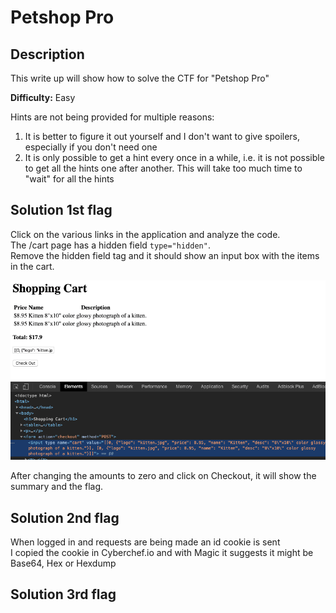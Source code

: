 # Petshop Pro

## Description
This write up will show how to solve the CTF for "Petshop Pro"

**Difficulty:** Easy

Hints are not being provided for multiple reasons:</br>
1. It is better to figure it out yourself and I don't want to give spoilers, especially if you don't need one
2. It is only possible to get a hint every once in a while, i.e. it is not possible to get all the hints one after another. This will take too much time to "wait" for all the hints

## Solution 1st flag
Click on the various links in the application and analyze the code.</br>
The /cart page has a hidden field `type="hidden"`.</br>
Remove the hidden field tag and it should show an input box with the items in the cart.</br>

![alt](https://github.com/8r0wn13/hacker101_ctf/blob/main/images/3v44f0t6gr59oxhnro83.png?raw=true)

After changing the amounts to zero and click on Checkout, it will show the summary and the flag.</br>

## Solution 2nd flag
When logged in and requests are being made an id cookie is sent</br>
I copied the cookie in Cyberchef.io and with Magic it suggests it might be Base64, Hex or Hexdump</br>


## Solution 3rd flag
